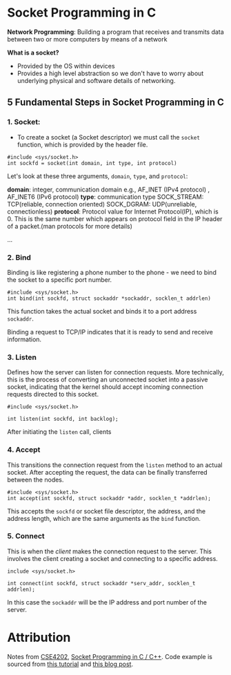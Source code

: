 # Socket Programming in C 

__Network Programming__: Building a program that receives and transmits data between two or more computers by means of a network

__What is a socket?__ 
- Provided by the OS within devices
- Provides a high level abstraction so we don't have to worry about underlying physical and software details of networking.

## __5 Fundamental Steps in Socket Programming in C__
### 1. Socket:
- To create a socket (a Socket descriptor) we must call the `socket` function, which is provided by the header file. 

```
#include <sys/socket.h>
int sockfd = socket(int domain, int type, int protocol)
```

Let's look at these three arguments, `domain`, `type`, and `protocol`:

__domain__: integer, communication domain e.g., AF_INET (IPv4 protocol) , AF_INET6 (IPv6 protocol)
__type__: communication type
SOCK_STREAM: TCP(reliable, connection oriented)
SOCK_DGRAM: UDP(unreliable, connectionless)
__protocol__: Protocol value for Internet Protocol(IP), which is 0. This is the same number which appears on protocol field in the IP header of a packet.(man protocols for more details)


...

### 2. Bind 
Binding is like registering a phone number to the phone - we need to bind the socket to a specific port number.
```
#include <sys/socket.h>
int bind(int sockfd, struct sockaddr *sockaddr, socklen_t addrlen)
```

This function takes the actual socket and binds it to a port address `sockaddr`.

Binding a request to TCP/IP indicates that it is ready to send and receive information. 

### 3. Listen
Defines how the server can listen for connection requests. More technically, this is the process of converting an unconnected socket into a passive socket, indicating that the kernel should accept incoming connection requests directed to this socket. 

```
#include <sys/socket.h>

int listen(int sockfd, int backlog);
```

After initiating the `listen` call, clients

### 4. Accept
This transitions the connection request from the `listen` method to an actual socket. After accepting the request, the data can be finally transferred between the nodes. 

```
#include <sys/socket.h>
int accept(int sockfd, struct sockaddr *addr, socklen_t *addrlen);
```

This accepts the `sockfd` or socket file descriptor, the address, and the address length, which are the same arguments as the `bind` function. 

### 5. Connect
This is when the _client_ makes the connection request to the server. This involves the client creating a socket and connecting to a specific address. 

```
include <sys/socket.h> 

int connect(int sockfd, struct sockaddr *serv_addr, socklen_t addrlen);
```

In this case the `sockaddr` will be the IP address and port number of the server. 

# Attribution
Notes from [CSE4202](&list=PLZIwlOSv75K7jXcVABdIo3wyKp5NwXKlW&index=2https://www.youtube.com/watch?v=ws2uptjZwmA), [Socket Programming in C / C++](https://www.geeksforgeeks.org/socket-programming-cc/). Code example is sourced from [this tutorial](https://www.youtube.com/watch?v=nA0LU9sqJls) and [this blog post](https://www.binarytides.com/socket-programming-c-linux-tutorial/).